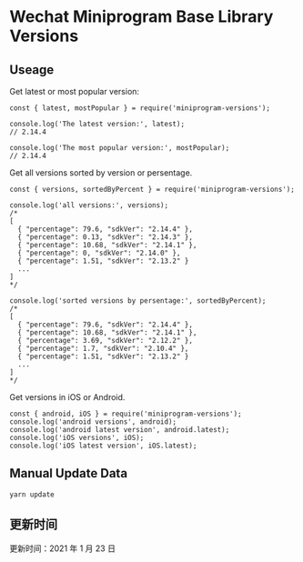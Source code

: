 
# Wechat Miniprogram Base Library Versions

## Useage

Get latest or most popular version:

```;
const { latest, mostPopular } = require('miniprogram-versions');

console.log('The latest version:', latest);
// 2.14.4

console.log('The most popular version:', mostPopular);
// 2.14.4

```

Get all versions sorted by version or persentage.

```
const { versions, sortedByPercent } = require('miniprogram-versions');

console.log('all versions:', versions);
/*
[
  { "percentage": 79.6, "sdkVer": "2.14.4" },
  { "percentage": 0.13, "sdkVer": "2.14.3" },
  { "percentage": 10.68, "sdkVer": "2.14.1" },
  { "percentage": 0, "sdkVer": "2.14.0" },
  { "percentage": 1.51, "sdkVer": "2.13.2" }
  ...
]
*/

console.log('sorted versions by persentage:', sortedByPercent);
/*
[
  { "percentage": 79.6, "sdkVer": "2.14.4" },
  { "percentage": 10.68, "sdkVer": "2.14.1" },
  { "percentage": 3.69, "sdkVer": "2.12.2" },
  { "percentage": 1.7, "sdkVer": "2.10.4" },
  { "percentage": 1.51, "sdkVer": "2.13.2" }
  ...
]
*/
```

Get versions in iOS or Android.

```
const { android, iOS } = require('miniprogram-versions');
console.log('android versions', android);
console.log('android latest version', android.latest);
console.log('iOS versions', iOS);
console.log('iOS latest version', iOS.latest);
```

## Manual Update Data

```
yarn update
```

## 更新时间

更新时间：2021 年 1 月 23 日
